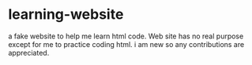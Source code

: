 # learning-website
a fake website to help me learn html code. Web site has no real purpose except for me to practice coding html. i am new so any contributions are appreciated. 
